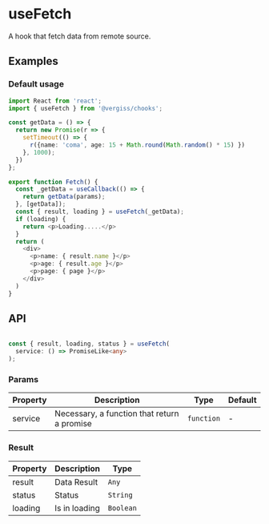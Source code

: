 # useFetch

A hook that fetch data from remote source.

## Examples

### Default usage

```typescript jsx
import React from 'react';
import { useFetch } from '@vergiss/chooks';

const getData = () => {
  return new Promise(r => {
    setTimeout(() => {
      r({name: 'coma', age: 15 + Math.round(Math.random() * 15) })
    }, 1000);
  })
};

export function Fetch() {
  const _getData = useCallback(() => {
    return getData(params);
  }, [getData]);
  const { result, loading } = useFetch(_getData);
  if (loading) {
    return <p>Loading.....</p>
  }
  return (
    <div>
      <p>name: { result.name }</p>
      <p>age: { result.age }</p>
      <p>page: { page }</p>
    </div>
  )
}
```

## API
```typescript

const { result, loading, status } = useFetch(
  service: () => PromiseLike<any>
);
```

### Params
| Property     | Description                  | Type                                     | Default |
| ------------ | ---------------------------- | ---------------------------------------- | ------- |
| service | Necessary, a function that return a promise | `function` | - |

### Result

| Property | Description   | Type    |
| -------- | ------------- | ------- |
| result    | Data Result | `Any` |
| status    | Status | `String` |
| loading    | Is in loading | `Boolean` |